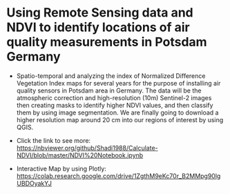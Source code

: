 # Using Remote Sensing data and NDVI to identify locations of air quality measurements in Potsdam Germany


* Spatio-temporal and analyzing the index of Normalized Difference Vegetation Index maps for several years for the purpose of installing air quality sensors in Potsdam area in Germany.
The data will be the atmospheric correction and high-resolution (10m) Sentinel-2 images then creating masks to identify higher NDVI values, and
then classify them by using image segmentation. We are finally going to download a higher resolution map around 20 cm into our regions of interest by using QGIS.

* Click the link to see more:
https://nbviewer.org/github/Shadi1988/Calculate-NDVI/blob/master/NDVI%20Notebook.ipynb

* Interactive Map by using Plotly:  https://colab.research.google.com/drive/1ZgthM9eKc70r_B2MMpg90lgUBDOyakYJ
